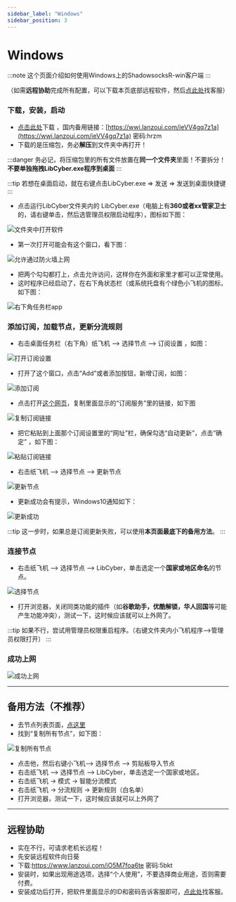 ```yaml
---
sidebar_label: "Windows"
sidebar_position: 3
---
```

# Windows

:::note
这个页面介绍如何使用Windows上的ShadowsocksR-win客户端
:::

（如需**远程协助**完成所有配置，可以下载本页底部远程软件，然后[点此处](https://go.crisp.chat/chat/embed/?website_id=9bf1c6d9-b23b-4b0c-95aa-fbeac29d2be6)找客服）


### 下载，安装，启动
- [点击此处](https://panel.libcyber.xyz/clients/LibCyber-Win.zip)下载 ，国内备用链接：[https://wwi.lanzoui.com/ieVV4gq7z1a](https://wwi.lanzoui.com/ieVV4gq7z1a) 密码:hrzm
- 下载的是压缩包，务必**解压**到文件夹中再打开！

:::danger
务必记，将压缩包里的所有文件放置在**同一个文件夹**里面！不要拆分！**不要单独拖拽LibCyber.exe程序到桌面**
:::

:::tip
若想在桌面启动，就在右键点击LibCyber.exe => 发送 => 发送到桌面快捷键
:::

- 点击运行LibCyber文件夹内的 LibCyber.exe（电脑上有**360或者xx管家卫士**的，请右键单击，然后选管理员权限启动程序），图标如下图：

![文件夹中打开软件][app-in-dir]

- 第一次打开可能会有这个窗口，看下图：

![允许通过防火墙上网][firewall-allow]

- 把两个勾勾都打上，点击允许访问，这样你在外面和家里才都可以正常使用。
- 这时程序已经启动了，在右下角状态栏（或系统托盘有个绿色小飞机的图标，如下图：

![右下角任务栏app][app-in-dock]


### 添加订阅，加载节点，更新分流规则
- 右击桌面任务栏（右下角）纸飞机 --> 选择节点 --> 订阅设置 ，如图：

![打开订阅设置][open-sub-setting]

- 打开了这个窗口，点击“Add”或者添加按钮，新增订阅，如图：

![添加订阅][sub-setting]

- 点击打开[这个网页](https://panel.libcyber.xyz/nodeList)，复制里面显示的“订阅服务”里的链接，如下图

![复制订阅链接][copy-link]

- 把它粘贴到上面那个订阅设置里的“网址”栏，确保勾选“自动更新”，点击“确定” ，如下图：

![粘贴订阅链接][paste-link]

- 右击纸飞机 --> 选择节点 --> 更新节点

![更新节点][update-node]

- 更新成功会有提示，Windows10通知如下：

![更新成功][update-success]

:::tip
这一步时，如果总是订阅更新失败，可以使用**本页面最底下的备用方法**。
:::

### 连接节点

- 右击纸飞机 --> 选择节点 --> LibCyber，单击选定一个**国家或地区命名**的节点。

![选择节点][select-node]

- 打开浏览器，关闭同类功能的插件（如**谷歌助手，优酷解锁，华人回国**等可能产生功能冲突），测试一下，这时候应该就可以上外网了。

:::tip
如果不行，尝试用管理员权限重启程序。（右键文件夹内小飞机程序-->管理员权限打开）
:::

### 成功上网
![成功上网][success]

---

## 备用方法（不推荐）

- 去节点列表页面，[点这里](https://panel.libcyber.xyz/nodeList)
- 找到“复制所有节点”，如下图：

![复制所有节点][copy-all-node]

- 点击他，然后右键小飞机--> 选择节点 --> 剪贴板导入节点
- 右击纸飞机 --> 选择节点 --> LibCyber，单击选定一个国家或地区。
- 右击纸飞机 -> 模式 -> 智能分流模式 
- 右击纸飞机 -> 分流规则 -> 更新规则（白名单） 
- 打开浏览器，测试一下，这时候应该就可以上外网了

---

## 远程协助

- 实在不行，可请求老机长远程！
- 先安装远程软件向日葵
- 下载:https://www.lanzoui.com/iO5M7foa6te 密码:5bkt
- 安装时，如果出现用途选项，选择“个人使用”，不要选择商业用途，否则需要付费。
- 安装成功后打开，把软件里面显示的ID和密码告诉客服即可，[点此处](https://go.crisp.chat/chat/embed/?website_id=9bf1c6d9-b23b-4b0c-95aa-fbeac29d2be6)找客服。

[app-in-dir]: https://cdn.jsdelivr.net/gh/LibCyber/docs-cdn@v1.0.0/assets/shadow-win/app-in-dir.jpg "在文件夹中打开软件"
[firewall-allow]: https://cdn.jsdelivr.net/gh/LibCyber/docs-cdn@v1.0.0/assets/shadow-win/firewall-allow.jpg "允许通过防火墙上网"
[app-in-dock]: https://cdn.jsdelivr.net/gh/LibCyber/docs-cdn@v1.0.0/assets/shadow-win/app-in-dock.jpg "任务栏中的app"
[open-sub-setting]: https://cdn.jsdelivr.net/gh/LibCyber/docs-cdn@v1.0.0/assets/shadow-win/open-sub-setting.jpg "打开订阅设置"
[sub-setting]: https://cdn.jsdelivr.net/gh/LibCyber/docs-cdn@v1.0.0/assets/shadow-win/sub-setting.jpg "添加订阅"
[copy-link]: https://cdn.jsdelivr.net/gh/LibCyber/docs-cdn@v1.0.0/assets/shadow-win/copy-link.jpg "复制订阅链接"
[paste-link]: https://cdn.jsdelivr.net/gh/LibCyber/docs-cdn@v1.0.0/assets/shadow-win/paste-link.jpg "粘贴订阅链接"
[update-node]: https://cdn.jsdelivr.net/gh/LibCyber/docs-cdn@v1.0.0/assets/shadow-win/update-node.jpg "更新节点"
[update-success]: https://cdn.jsdelivr.net/gh/LibCyber/docs-cdn@v1.0.0/assets/shadow-win/update-success.jpg "更新成功"
[select-node]: https://cdn.jsdelivr.net/gh/LibCyber/docs-cdn@v1.0.0/assets/shadow-win/select-node.jpg "选择节点"
[success]: https://cdn.jsdelivr.net/gh/LibCyber/docs-cdn@v1.0.0/assets/shadow-win/success.jpg "成功上网"
[copy-all-node]: https://cdn.jsdelivr.net/gh/LibCyber/docs-cdn@v1.0.0/assets/shadow-win/copy-all-node.jpg "复制所有节点"



